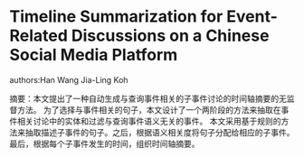 # Timeline Summarization for Event-Related Discussions on a Chinese Social Media Platform #
authors:Han Wang  Jia-Ling Koh

摘要：本文提出了一种自动生成与查询事件相关的子事件讨论的时间轴摘要的无监督方法。
为了选择与事件相关的句子，本文设计了一个两阶段的方法来抽取在事件相关讨论中的实体和过滤与查询事件语义无关的事件。
本文采用基于规则的方法来抽取描述子事件的句子。之后，根据语义相关度将句子分配给相应的子事件。最后，根据每个子事件发生的时间，组织时间轴摘要。
